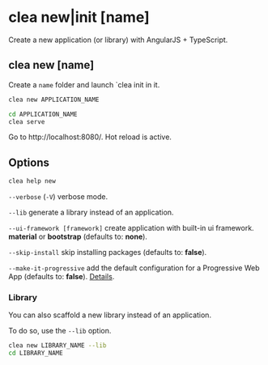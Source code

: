 # clea new|init [name]

Create a new application (or library) with AngularJS + TypeScript.

## clea new [name]

Create a `name` folder and launch `clea init in it.

```bash
clea new APPLICATION_NAME

cd APPLICATION_NAME
clea serve
```

Go to http://localhost:8080/. Hot reload is active.

## Options

```bash
clea help new
```
`--verbose` (`-V`) verbose mode.

`--lib` generate a library instead of an application.

`--ui-framework [framework]` create application with built-in ui framework. **material** or **bootstrap** (defaults to: **none**).

`--skip-install` skip installing packages (defaults to: **false**).

`--make-it-progressive` add the default configuration for a Progressive Web App (defaults to: **false**). [Details](more/make-it-progressive.md).

### Library

You can also scaffold a new library instead of an application.

To do so, use the `--lib` option.

```bash
clea new LIBRARY_NAME --lib
cd LIBRARY_NAME
```
